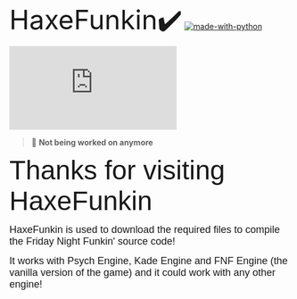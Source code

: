 <font size="9">HaxeFunkin:heavy_check_mark:</font>
[![made-with-python](https://img.shields.io/badge/Made%20with-Python-1f425f.svg)](https://www.python.org/) [![Latest release](https://badgen.net/github/release/Naereen/Strapdown.js)](https://github.com/MooManisLoud/PyWWW)


> :no_entry_sign: **Not being worked on anymore**  


<font size="7" face="Arial">Thanks for visiting HaxeFunkin</font>

<font size="4" face="Arial">HaxeFunkin is used to download the required files to compile the Friday Night Funkin' source code!</font>

<font size="4" face="Arial">It works with Psych Engine, Kade Engine and FNF Engine (the vanilla version of the game) and it could work with any other engine!</font>
